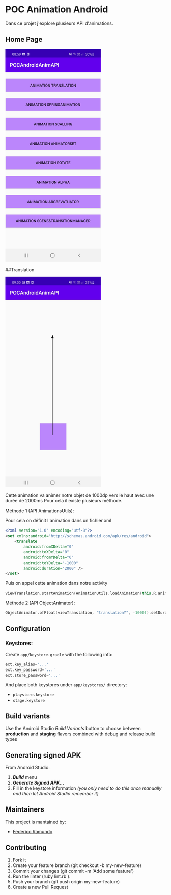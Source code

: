 # POC Animation Android

Dans ce projet j'explore plusieurs API d'animations.

## Home Page

<img src="app/src/main/res/drawable-v24/screenshot/110819196_316542972863257_8971258900736702698_n.jpg" width="300"/>

##Translation

<img src="app/src/main/res/drawable-v24/screenshot/translation.PNG" width="300"/>

Cette animation va animer notre objet de 1000dp vers le haut avec une durée de 2000ms
Pour cela il existe plusieurs méthode.

Méthode 1 (API AnimationsUtils):

Pour cela on définit l'animation dans un fichier xml
```xml
<?xml version="1.0" encoding="utf-8"?>
<set xmlns:android="http://schemas.android.com/apk/res/android">
    <translate
        android:fromXDelta="0"
        android:toXDelta="0"
        android:fromYDelta="0"
        android:toYDelta="-1000"
        android:duration="2000" />
</set>
```

Puis on appel cette animation dans notre activity
```kotlin
viewTranslation.startAnimation(AnimationUtils.loadAnimation(this,R.anim.translation))
```

Méthode 2 (API ObjectAnimator):
```kotlin
ObjectAnimator.ofFloat(viewTranslation, "translationY", -1000f).setDuration(2000).start()
```


## Configuration
### Keystores:
Create `app/keystore.gradle` with the following info:
```gradle
ext.key_alias='...'
ext.key_password='...'
ext.store_password='...'
```
And place both keystores under `app/keystores/` directory:
- `playstore.keystore`
- `stage.keystore`


## Build variants
Use the Android Studio *Build Variants* button to choose between **production** and **staging** flavors combined with debug and release build types


## Generating signed APK
From Android Studio:
1. ***Build*** menu
2. ***Generate Signed APK...***
3. Fill in the keystore information *(you only need to do this once manually and then let Android Studio remember it)*

## Maintainers
This project is mantained by:
* [Federico Ramundo](http://github.com/framundo)


## Contributing

1. Fork it
2. Create your feature branch (git checkout -b my-new-feature)
3. Commit your changes (git commit -m 'Add some feature')
4. Run the linter (ruby lint.rb').
5. Push your branch (git push origin my-new-feature)
6. Create a new Pull Request
